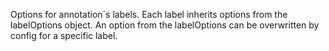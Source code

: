 Options for annotation´s labels. Each label inherits options
from the labelOptions object. An option from the labelOptions can be
overwritten by config for a specific label.